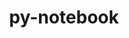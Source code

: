 ---
title: "py-notebook"
layout: cache
categories: [package, v0.18.0]
meta: {"versions": ["6.4.5"], "compilers": ["gcc@=7.5.0"], "oss": ["ubuntu18.04"], "platforms": ["linux"], "targets": ["x86_64"], "stacks": ["data-vis-sdk", "e4s", "root"], "num_specs": 3, "num_specs_by_stack": {"root": 3, "data-vis-sdk": 1, "e4s": 2}}
spec_details: [{"hash": "tabu2qpteo27dmaqsvqqc6sx7yknqykp", "compiler": "gcc@=7.5.0", "versions": ["6.4.5"], "os": "ubuntu18.04", "platform": "linux", "target": "x86_64", "variants": [], "stacks": ["root", "data-vis-sdk"], "size": "-", "tarball": "https://binaries.spack.io/v0.18.0/build_cache/linux-ubuntu18.04-x86_64/gcc-7.5.0/py-notebook-6.4.5/linux-ubuntu18.04-x86_64-gcc-7.5.0-py-notebook-6.4.5-tabu2qpteo27dmaqsvqqc6sx7yknqykp.spack"}, {"hash": "mhlxpm34embf2kgzevr2bfxsi6fm6uvy", "compiler": "gcc@=7.5.0", "versions": ["6.4.5"], "os": "ubuntu18.04", "platform": "linux", "target": "x86_64", "variants": [], "stacks": ["root", "e4s"], "size": "-", "tarball": "https://binaries.spack.io/v0.18.0/build_cache/linux-ubuntu18.04-x86_64/gcc-7.5.0/py-notebook-6.4.5/linux-ubuntu18.04-x86_64-gcc-7.5.0-py-notebook-6.4.5-mhlxpm34embf2kgzevr2bfxsi6fm6uvy.spack"}, {"hash": "o57dqqjvsebs5kj32rvxrmjz2w4sn2hq", "compiler": "gcc@=7.5.0", "versions": ["6.4.5"], "os": "ubuntu18.04", "platform": "linux", "target": "x86_64", "variants": [], "stacks": ["root", "e4s"], "size": "-", "tarball": "https://binaries.spack.io/v0.18.0/build_cache/linux-ubuntu18.04-x86_64/gcc-7.5.0/py-notebook-6.4.5/linux-ubuntu18.04-x86_64-gcc-7.5.0-py-notebook-6.4.5-o57dqqjvsebs5kj32rvxrmjz2w4sn2hq.spack"}]
---
